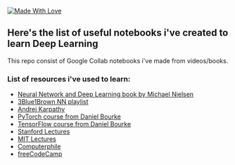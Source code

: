[![Made With Love](https://img.shields.io/badge/Made%20With-Love-red.svg)](https://github.com/lifeisbeautifu1)
## Here's the list of useful notebooks i've created to learn Deep Learning
This repo consist of Google Collab notebooks i've made from videos/books.

### List of resources i've used to learn:
* [Neural Network and Deep Learning book by Michael Nielsen](http://neuralnetworksanddeeplearning.com/index.html)
* [3Blue1Brown NN playlist](https://www.youtube.com/watch?v=aircAruvnKk&list=PLZHQObOWTQDNU6R1_67000Dx_ZCJB-3pi)
* [Andrej Karpathy](https://www.youtube.com/@AndrejKarpathy)
* [PyTorch course from Daniel Bourke](https://www.learnpytorch.io/)
* [TensorFlow course from Daniel Bourke](https://dev.mrdbourke.com/tensorflow-deep-learning/)
* [Stanford Lectures](https://www.youtube.com/watch?v=NfnWJUyUJYU&list=PLkt2uSq6rBVctENoVBg1TpCC7OQi31AlC)
* [MIT Lectures](https://www.youtube.com/watch?v=QDX-1M5Nj7s&list=PLtBw6njQRU-rwp5__7C0oIVt26ZgjG9NI)
* [Computerphile](https://www.youtube.com/@Computerphile/featured)
* [freeCodeCamp](https://www.youtube.com/@freecodecamp/videos)
